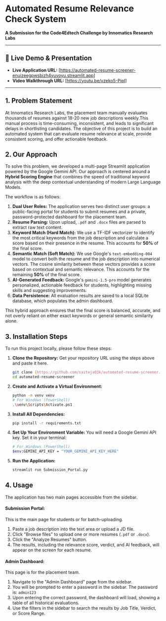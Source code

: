 # Automated Resume Relevance Check System

**A Submission for the Code4Edtech Challenge by Innomatics Research Labs**

---

## 🚀 Live Demo & Presentation

* **Live Application URL:** [https://automated-resume-screener-enuizeegpwsbizh4yuvoyu.streamlit.app]
* **Video Walkthrough URL:** [https://youtu.be/vzeko5-PipI]

---

## 1. Problem Statement

At Innomatics Research Labs, the placement team manually evaluates thousands of resumes against 18-20 new job descriptions weekly.This manual process is time-consuming, inconsistent, and leads to significant delays in shortlisting candidates. The objective of this project is to build an automated system that can evaluate resume relevance at scale, provide consistent scoring, and offer actionable feedback.

## 2. Our Approach

To solve this problem, we developed a multi-page Streamlit application powered by the Google Gemini API. Our approach is centered around a **Hybrid Scoring Engine** that combines the speed of traditional keyword analysis with the deep contextual understanding of modern Large Language Models.

The workflow is as follows:
1.  **Dual User Roles:** The application serves two distinct user groups: a public-facing portal for students to submit resumes and a private, password-protected dashboard for the placement team.
2.  **Resume Parsing:** Upon upload, `.pdf` and `.docx` files are parsed to extract raw text content.
3.  **Keyword Match (Hard Match):** We use a TF-IDF vectorizer to identify the most critical keywords from the job description and calculate a score based on their presence in the resume. This accounts for **50%** of the final score.
4.  **Semantic Match (Soft Match):** We use Google's `text-embedding-004` model to convert both the resume and the job description into numerical vectors. The cosine similarity between these vectors provides a score based on contextual and semantic relevance. This accounts for the remaining **50%** of the final score.
5.  **AI-Generated Feedback:** Google's `gemini-1.5-pro` model generates personalized, actionable feedback for students, highlighting missing skills and suggesting improvements.
6.  **Data Persistence:** All evaluation results are saved to a local SQLite database, which populates the admin dashboard.

This hybrid approach ensures that the final score is balanced, accurate, and not overly reliant on either exact keywords or general semantic similarity alone.

## 3. Installation Steps

To run this project locally, please follow these steps:

1.  **Clone the Repository:**
    Get your repository URL using the steps above and paste it here.
    ```bash
    git clone [https://github.com/saiteja03k/automated-resume-screener.git]
    cd automated-resume-screener
    ```
2.  **Create and Activate a Virtual Environment:**
    ```bash
    python -m venv venv
    # For Windows (PowerShell)
    .\venv\Scripts\Activate.ps1
    ```
3.  **Install All Dependencies:**
    ```bash
    pip install -r requirements.txt
    ```
4.  **Set Up Your Environment Variable:**
    You will need a Google Gemini API key. Set it in your terminal:
    ```bash
    # For Windows (PowerShell)
    $env:GEMINI_API_KEY = "YOUR_GEMINI_API_KEY_HERE"
    ```
5.  **Run the Application:**
    ```bash
    streamlit run Submission_Portal.py
    ```

## 4. Usage

The application has two main pages accessible from the sidebar.

#### **Submission Portal:**
This is the main page for students or for batch-uploading.
1.  Paste a job description into the text area or upload a JD file.
2.  Click "Browse files" to upload one or more resumes (`.pdf` or `.docx`).
3.  Click the "Analyze Resumes" button.
4.  The results, including the relevance score, verdict, and AI feedback, will appear on the screen for each resume.

#### **Admin Dashboard:**
This page is for the placement team.
1.  Navigate to the "Admin Dashboard" page from the sidebar.
2.  You will be prompted to enter a password in the sidebar. The password is: `admin123`
3.  Upon entering the correct password, the dashboard will load, showing a table of all historical evaluations.
4.  Use the filters in the sidebar to search the results by Job Title, Verdict, or Score Range.